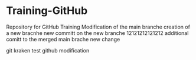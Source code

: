 # Training-GitHub
Repository for GitHub Training
Modification of the main branche
creation of a new bracnhe
new committ on the new branche
12121212121212
additional comitt to the merged main brache
new change

git kraken test
github modification
